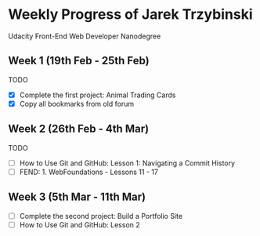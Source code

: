 # Weekly Progress of Jarek Trzybinski #
Udacity Front-End Web Developer Nanodegree

## Week 1 (19th Feb - 25th Feb) ##
TODO
- [x] Complete the first project: Animal Trading Cards
- [x] Copy all bookmarks from old forum

## Week 2 (26th Feb - 4th Mar) ##
TODO
- [ ] How to Use Git and GitHub: Lesson 1: Navigating a Commit History
- [ ] FEND: 1. WebFoundations - Lessons 11 - 17

## Week 3 (5th Mar - 11th Mar) ##
- [ ] Complete the second project: Build a Portfolio Site
- [ ] How to Use Git and GitHub: Lesson 2
